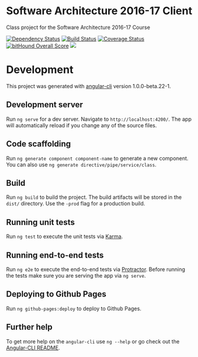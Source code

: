 # Software Architecture 2016-17 Client

Class project for the Software Architecture 2016-17 Course

[![Dependency Status](https://david-dm.org/UdL-EPS-SoftArch/softarch-1617-client/status.svg?style=flat)](https://david-dm.org/UdL-EPS-SoftArch/softarch-1617-client)
[![Build Status](https://travis-ci.org/UdL-EPS-SoftArch/softarch-1617-client.svg?branch=master)](https://travis-ci.org/UdL-EPS-SoftArch/softarch-1617-client/branches)
[![Coverage Status](https://coveralls.io/repos/github/UdL-EPS-SoftArch/softarch-1617-client/badge.svg?branch=master)](https://coveralls.io/github/UdL-EPS-SoftArch/softarch-1617-client?branch=master)
[![bitHound Overall Score](https://www.bithound.io/github/UdL-EPS-SoftArch/softarch-1617-client/badges/score.svg)](https://www.bithound.io/github/UdL-EPS-SoftArch/softarch-1617-client)
<a href="https://zenhub.com"><img src="https://cdn.rawgit.com/ZenHubIO/support/master/zenhub-badge.svg"></a>

# Development

This project was generated with [angular-cli](https://github.com/angular/angular-cli) version 1.0.0-beta.22-1.

## Development server
Run `ng serve` for a dev server. Navigate to `http://localhost:4200/`. The app will automatically reload if you change any of the source files.

## Code scaffolding

Run `ng generate component component-name` to generate a new component. You can also use `ng generate directive/pipe/service/class`.

## Build

Run `ng build` to build the project. The build artifacts will be stored in the `dist/` directory. Use the `-prod` flag for a production build.

## Running unit tests

Run `ng test` to execute the unit tests via [Karma](https://karma-runner.github.io).

## Running end-to-end tests

Run `ng e2e` to execute the end-to-end tests via [Protractor](http://www.protractortest.org/). 
Before running the tests make sure you are serving the app via `ng serve`.

## Deploying to Github Pages

Run `ng github-pages:deploy` to deploy to Github Pages.

## Further help

To get more help on the `angular-cli` use `ng --help` or go check out the [Angular-CLI README](https://github.com/angular/angular-cli/blob/master/README.md).
